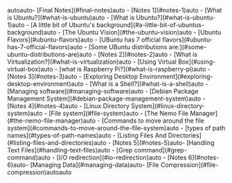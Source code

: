 <!-- TOC -->autoauto- [Final Notes](#final-notes)auto    - [Notes 1](#notes-1)auto        - [What is Ubuntu?](#what-is-ubuntu)auto        - [What is Ubuntu?](#what-is-ubuntu-1)auto        - [A little bit of Ubuntu's background](#a-little-bit-of-ubuntus-background)auto        - [The Ubuntu Vision](#the-ubuntu-vision)auto        - [Ubuntu Flavors](#ubuntu-flavors)auto        - [UBuntu has 7 official flavors](#ubuntu-has-7-official-flavors)auto        - [Some UBuntu distributions are:](#some-ubuntu-distributions-are)auto    - [Notes 2](#notes-2)auto        - [What is Virtualization?](#what-is-virtualization)auto        - [Using Virtual Box](#using-virtual-box)auto        - [what is Raspberry Pi?](#what-is-raspberry-pi)auto    - [Notes 3](#notes-3)auto        - [Exploring Desktop Environment](#exploring-desktop-environment)auto        - [What is a Shell?](#what-is-a-shell)auto        - [Managing software](#managing-software)auto        - [Debian Package Management System](#debian-package-management-system)auto    - [Notes 4](#notes-4)auto        - [Linux Directory System](#linux-directory-system)auto        - [File system](#file-system)auto        - [The Nemo File Manager](#the-nemo-file-manager)auto        - [Commands to move around the file system](#commands-to-move-around-the-file-system)auto        - [types of path names](#types-of-path-names)auto        - [Listing Files And Directories](#listing-files-and-directories)auto    - [Notes 5](#notes-5)auto- [Handling Text Files](#handling-text-files)auto    - [Grep command](#grep-command)auto    - [I/O redirection](#io-redirection)auto    - [Notes 6](#notes-6)auto- [Managing Data](#managing-data)auto- [File Compression](#file-compression)autoauto<!-- /TOC -->